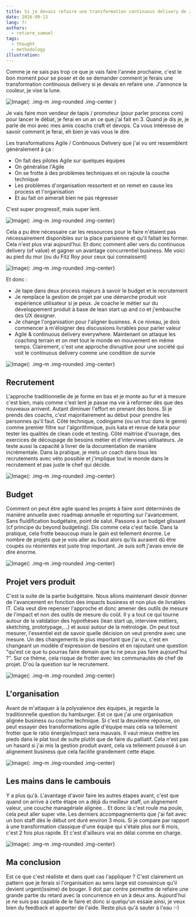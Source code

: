 ```yaml
---
title: Si je devais refaire une transformation continuous delivery de zéro
date: 2016-09-13
lang: fr
authors:
  - retiere_samuel
tags:
  - thought
  - methodology
illustration:
---
```


Comme je ne sais pas trop ce que je vais faire l'année prochaine, c'est le bon moment pour se poser et de se demander comment je ferais une transformation continuous delivery si je devais en refaire une. J'annonce la couleur, je vise la lune.

![Image](/assets/articles/si_jamais/internet-archive-film-domaine-public-melies-voyage-lune.jpg){: .img-m .img-rounded .img-center }

Je vais faire mon vendeur de tapis / promoteur (pour parler process com) pour lancer le débat, je ferai en un an ce que j'ai fait en 3. Quand je dis je, je parle de moi avec mes amis coachs craft et devops. Ca vous intéresse de savoir comment je ferai, eh bien je vais vous le dire.

Les transformations Agile / Continuous Delivery que j'ai vu ont ressemblent généralement à ça :

- On fait des pilotes Agile sur quelques équipes
- On généralise l'Agile
- On se frotte à des problèmes techniques et on rajoute la couche technique
- Les problèmes d'organisation ressortent et on remet en cause les process et l'organisation
- Et au fait on aimerait bien ne pas régresser

C'est super progressif, mais super lent.

![Image](/assets/articles/si_jamais/2037551808_d8812f351f_z.jpg){: .img-m .img-rounded .img-center}

Cela a pu être nécessaire car les ressources pour le faire n'étaient pas nécessairement disponibles sur la place parisienne et qu'il fallait les former. Cela n'est plus vrai aujourd'hui. Et donc comment aller vers du continuous delivery (of value) et gagner un avantage concurrentiel business. Me voici au pied du mur (ou du Fitz Roy pour ceux qui connaissent)

![Image](/assets/articles/si_jamais/6337221390_cb5f2cce4c_o.jpg){: .img-m .img-rounded .img-center}

Et donc :

- Je tape dans deux process majeurs à savoir le budget et le recrutement
- Je remplace la gestion de projet par une démarche produit voir expérience utilisateur si je peux. Je coache le métier sur du développement produit à base de lean start up and co et j'embauche des UX designer.
- Je change l'organisation pour l'aligner business. A ce niveau, je dois commencer à m'éloigner des discussions livrables pour parler valeur
- Agile &amp; continuous delivery everywhere. Maintenant on attaque les coaching terrain et on met tout le monde en mouvement en même temps.
Clairement, c'est une approche disruptive pour une société qui voit le continuous delivery comme une condition de survie


![Image](/assets/articles/si_jamais/7707975616_6a95bc129a_o.jpg){: .img-m .img-rounded .img-center}

## Recrutement

L'approche traditionnelle de je forme en bas et je monte au fur et à mesure c'est bien, mais comme c'est lent je passe ma vie à reformer dès que des nouveaux arrivent. Autant diminuer l'effort en prenant des bons. Si je prends des coachs, c'est majoritairement au début pour prendre les personnes qu'il faut. Côté technique, codingame (ou un truc dans le genre) comme premier filtre sur l'algorithmique, puis kata et revue de kata pour tester les qualités de clean code et testing. Côté maitrise d'ouvrage, des exercices de découpage de besoins métier et d'interviews utilisateurs. Je teste aussi la capacité à livrer de la documentation de manière incrémentale. Dans la pratique, je mets un coach dans tous les recrutements avec véto possible et j'implique tout le monde dans le recrutement et pas juste le chef qui décide.


![Image](/assets/articles/si_jamais/9859823713_39c5066db1_z.jpg){: .img-m .img-rounded .img-center}

## Budget

Comment on peut être agile quand les projets à faire sont déterminés de manière annuelle avec roadmap annuelle et reporting sur l'avancement. Sans fluidification budgétaire, point de salut. Passons à un budget glissant (cf principe du beyond budgeting). Dis comme cela c'est facile. Dans la pratique, cela frotte beaucoup mais le gain est tellement énorme. Le nombre de projets que je vois aller au bout alors qu'ils auraient dû être coupés ou réorientés est juste trop important. Je suis soft j'avais envie de dire énorme.


![Image](/assets/articles/si_jamais/3243817815_26e4148de6_o.jpg){: .img-m .img-rounded .img-center}

## Projet vers produit

C'est la suite de la partie budgétaire. Nous allons maintenant devoir donner de l'avancement en fonction des impacts business et non plus de livrables IT. Cela veut dire repenser l'approche et donc amener des outils de mesure de l'impact et non des outils de mesure du coût. Il y a tout ce qui tourne autour de la validation des hypothèses (lean start up, interview métiers, sketching, prototypage,...) et aussi autour de la métrologie. On peut tout mesurer, l'essentiel est de savoir quelle décision on veut prendre avec une mesure. Un des changements le plus important que j'ai vu, c'est en changeant un modèle d'expression de besoins et en rajoutant une question "qu'est ce que tu pourras faire demain que tu ne peux pas faire aujourd'hui ?". Sur ce thème, cela risque de frotter avec les communautés de chef de projet. D'où la question sur le recrutement.


![Image](/assets/articles/si_jamais/3166807592_477998672d_o.jpg){: .img-m .img-rounded .img-center}

## L'organisation

Avant de m'attaquer à la polyvalence des équipes, je regarde la traditionnelle question du hamburger. Est ce que j'ai une organisation alignée business ou couche technique. Si c'est la deuxième réponse, on peut essayer des transformations agile d'équipe mais cela va tellement frotter que le ratio énergie/impact sera mauvais. Il vaut mieux mettre les pieds dans le plat tout de suite plutôt que de faire du palliatif. Cela n'est pas un hasard si j'ai mis la gestion produit avant, cela va tellement poussé à un alignement business que cela facilite grandement cette étape.


![Image](/assets/articles/si_jamais/8480148004_7d542db588_o.jpg){: .img-m .img-rounded .img-center}

## Les mains dans le cambouis

Y a plus qu'à. L'avantage d'avoir faire les autres étapes avant, c'est que quand on arrive à cette étape on a déjà du meilleur staff, un alignement valeur, une couche managériale alignée... Et donc là c'est roule ma poule, cela peut aller super vite. Les derniers accompagnements que j'ai fait avec un bon staff dès le début ont duré environ 3 mois. Si je compare par rapport à une transformation classique d'une équipe qui s'étale plus sur 6 mois, c'est 2 fois plus rapide. Et c'est d'ailleurs vrai en délai comme en charge.


![Image](/assets/articles/si_jamais/5777267048_83ca19733a_z.jpg){: .img-m .img-rounded .img-center}

## Ma conclusion

Est ce que c'est réaliste et dans quel cas l'appliquer ? C'est clairement un pattern que je ferais si l'organisation au sens large est convaincue qu'il devient urgent(issime) de bouger. Il doit par contre permettre de refaire une grande partie du retard avec la concurrence en un à deux ans. Aujourd'hui je ne suis pas capable de le faire et donc si quelqu'un essaie ainsi, je veux bien du feedback et apporter de l'aide. Reste plus qu'à sauter à l'eau :-)
